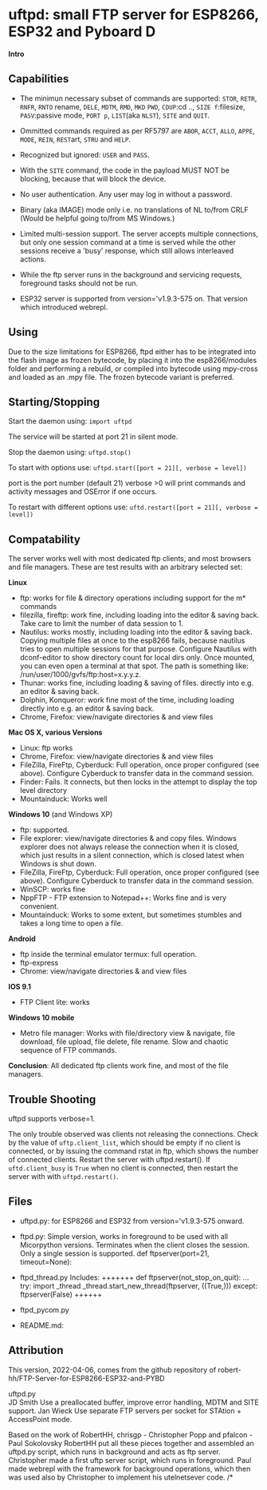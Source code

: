 ﻿# uftpd: small FTP server for ESP8266, ESP32 and Pyboard D

**Intro**

## Capabilities
- The minimun necessary subset of commands are supported:
   `STOR`, `RETR`, `RNFR`, `RNTO` rename,  `DELE`, `MDTM`, `RMD`, `MKD`   `PWD`, `CDUP`:cd .., `SIZE f`:filesize, 
    `PASV`:passive mode, `PORT p`, `LIST`(aka `NLST`), `SITE` and `QUIT`. 

- Ommitted commands required as per RF5797 are `ABOR`, `ACCT`, `ALLO`, `APPE`, `MODE`, `REIN`, `REST`art, `STRU` and `HELP`.
  
- Recognized but ignored: `USER` and `PASS`.
- With the `SITE` command, the code in the payload MUST NOT be blocking, because that will block the device.
- No user authentication. Any user may log in without a password. 
- Binary (aka IMAGE) mode only i.e. no translations of NL to/from CRLF (Would be helpful going to/from MS Windows.)
- Limited multi-session support. 
    The server accepts multiple connections, but only
one session command at a time is served while the other sessions receive a 'busy'
response, which still allows interleaved actions.
- While the ftp server runs in the background and servicing requests, foreground tasks should not be run.
- ESP32 server is supported from version='v1.9.3-575 on. That version which introduced webrepl.

## Using

Due to the size limitations for ESP8266, ftpd either has to be integrated into the flash image as frozen
bytecode, by placing it into the esp8266/modules folder and performing a rebuild,
or compiled into bytecode using mpy-cross and loaded as an .mpy file.
The frozen bytecode variant is preferred.

## Starting/Stopping

Start the daemon using: `import uftpd`

The service will be started at port 21 in silent mode. 

Stop the daemon using: `uftpd.stop()`

To start with options use: `uftpd.start([port = 21][, verbose = level])`

port is the port number (default 21)
verbose >0 will print commands and activity messages and OSError if one occurs.

To restart with different options use: `uftd.restart([port = 21][, verbose = level])`

## Compatability
The server works well with most dedicated ftp clients, and most browsers and file
managers. These are test results with an arbitrary selected set:

**Linux**

- ftp: works for file & directory operations including support for the m* commands
- filezilla, fireftp: work fine, including loading into the editor & saving back.
  Take care to limit the number of data session to 1.
- Nautilus: works mostly, including loading into the editor & saving back.
    Copying multiple files at once to the esp8266 fails, because nautilus tries
    to open multiple sessions for that purpose.
    Configure Nautilus with dconf-editor to show directory count for local dirs only.
    Once mounted, you can even open a terminal at that spot.
    The path is something like: /run/user/1000/gvfs/ftp:host=x.y.y.z.
- Thunar: works fine, including loading & saving of files.
    directly into e.g. an editor & saving back.
- Dolphin, Konqueror: work fine most of the time, including loading
    directly into e.g. an editor & saving back. 
- Chrome, Firefox: view/navigate directories & and view files

**Mac OS X, various Versions**

- Linux: ftp works 
- Chrome, Firefox: view/navigate directories & and view files
- FileZilla, FireFtp, Cyberduck: Full operation, once proper configured (see above).
Configure Cyberduck to transfer data in the command session.
- Finder: Fails. It connects, but then locks in the attempt to display the top level directory 
- Mountainduck: Works well


**Windows 10** (and Windows XP)

- ftp: supported. 
- File explorer: view/navigate directories & and copy files. 
    Windows explorer does not always release the
connection when it is closed, which just results in a silent connection, which
is closed latest when Windows is shut down.
- FileZilla, FireFtp, Cyberduck: Full operation, once proper configured (see above).
Configure Cyberduck to transfer data in the command session.
- WinSCP: works fine
- NppFTP - FTP extension to Notepad++: Works fine and is very convenient.
- Mountainduck: Works to some extent, but sometimes stumbles and takes a long
time to open a file.

**Android**

- ftp inside the terminal emulator termux: full operation.
- ftp-express
- Chrome: view/navigate directories & and view files

**IOS 9.1**

- FTP Client lite: works 

**Windows 10 mobile**

- Metro file manager: Works with file/directory view & navigate, file download,
file upload, file delete, file rename. Slow and chaotic sequence of FTP commands.

**Conclusion**: All dedicated ftp clients work fine, and most of the file managers.

## Trouble Shooting

uftpd supports verbose=1.

The only trouble observed was clients not releasing the connections. 
Check by the value of `uftp.client_list`, which should be empty if no client is connected, or 
by issuing the command rstat in ftp, which shows the number of connected clients.
Restart the server with uftpd.restart(). 
If `uftd.client_busy` is `True` when no client is connected, then restart the server with with
`uftpd.restart()`. 

## Files
- uftpd.py: for ESP8266 and ESP32 from version='v1.9.3-575 onward.
- ftpd.py: Simple version, works in foreground  to be used with all Micorpython versions. 
         Terminates when the client closes the
session. Only a single session is supported. 
    def ftpserver(port=21, timeout=None):

- ftpd_thread.py 
  Includes:
+++++++
    def ftpserver(not_stop_on_quit):
...
try:
   import _thread
    _thread.start_new_thread(ftpserver, ((True,)))
except:
    ftpserver(False)
++++++

- ftpd_pycom.py

- README.md: 

## Attribution
This version, 2022-04-06, comes from the github repository of   robert-hh/FTP-Server-for-ESP8266-ESP32-and-PYBD

uftpd.py  
JD Smith Use a preallocated buffer, improve error handling, MDTM and  SITE support.
Jan Wieck Use separate FTP servers per socket for STAtion + AccessPoint mode.

Based on the work of RobertHH, chrisgp - Christopher Popp and pfalcon - Paul Sokolovsky
RobertHH  put all these pieces together and assembled an uftpd.py script,
which runs in background and acts as ftp server.
Christopher made a first uftp server script, which runs in foreground.
Paul made webrepl with the framework for background operations, which then was used
also by Christopher to implement his utelnetsever code.
/*
